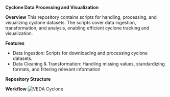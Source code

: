 **Cyclone Data Processing and Visualization**

**Overview**
This repository contains scripts for handling, processing, and visualizing cyclone datasets. The scripts cover data ingestion, transformation, and analysis, enabling efficient cyclone tracking and visualization.

**Features**
- Data Ingestion: Scripts for downloading and processing cyclone datasets.
- Data Cleaning & Transformation: Handling missing values, standardizing formats, and filtering relevant information

**Repository Structure**

**Workflow**
![VEDA Cyclone](https://github.com/user-attachments/assets/3e9f5e3f-9d29-4b20-8d87-30c0002c46a1)
